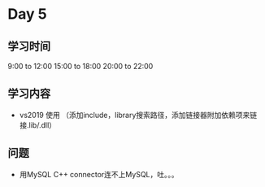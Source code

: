 # Day 5
## 学习时间
9:00 to 12:00 15:00 to 18:00 20:00 to 22:00
## 学习内容
- vs2019 使用 （添加include，library搜索路径，添加链接器附加依赖项来链接.lib/.dll）
## 问题
- 用MySQL C++ connector连不上MySQL，吐。。。